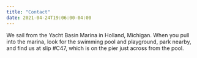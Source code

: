 ```yaml
---
title: "Contact"
date: 2021-04-24T19:06:00-04:00
---
```


We sail from the Yacht Basin Marina in Holland, Michigan. When you pull into the marina, look for the swimming pool and playground, park nearby, and find us at slip #C47, which is on the pier just across from the pool.
